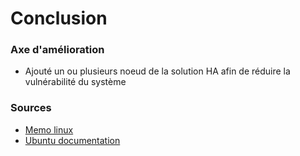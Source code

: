 # Conclusion

### Axe d'amélioration 

* Ajouté un ou plusieurs noeud de la solution HA afin de réduire la vulnérabilité du système 

### Sources 

* [Memo linux](https://memo-linux.com/)
* [Ubuntu documentation](https://doc.ubuntu-fr.org/tutoriel/comment_creer_un_certificat_ssl)
